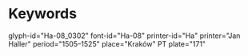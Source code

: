 # Keywords
glyph-id="Ha-08_0302"
font-id="Ha-08"
printer-id="Ha"
printer="Jan Haller"
period="1505–1525"
place="Kraków"
PT plate="171"
